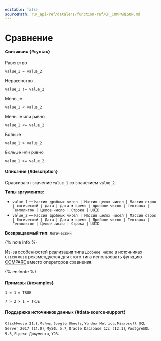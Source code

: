 ```yaml
---
editable: false
sourcePath: ru/_api-ref/datalens/function-ref/OP_COMPARISON.md
---
```


# Сравнение



#### Синтаксис {#syntax}

Равенство
```
value_1 = value_2
```
Неравенство
```
value_1 != value_2
```
Меньше
```
value_1 < value_2
```
Меньше или равно
```
value_1 <= value_2
```
Больше
```
value_1 > value_2
```
Больше или равно
```
value_1 >= value_2
```

#### Описание {#description}
Сравнивают значение `value_1` со значением `value_2`.

**Типы аргументов:**
- `value_1` — `Массив дробных чисел | Массив целых чисел | Массив строк | Логический | Дата | Дата и время | Дробное число | Геоточка | Геополигон | Целое число | Строка | UUID`
- `value_2` — `Массив дробных чисел | Массив целых чисел | Массив строк | Логический | Дата | Дата и время | Дробное число | Геоточка | Геополигон | Целое число | Строка | UUID`


**Возвращаемый тип**: `Логический`

{% note info %}

Из-за особенностей реализации типа `Дробное число` в источниках `ClickHouse` рекомендуется для этого типа использовать функцию [COMPARE](COMPARE.md) вместо операторов сравнения.

{% endnote %}


#### Примеры {#examples}

```
1 = 1 = TRUE
```

```
7 > 2 > 1 = TRUE
```


#### Поддержка источников данных {#data-source-support}

`ClickHouse 21.8`, `Файлы`, `Google Sheets`, `Yandex Metrica`, `Microsoft SQL Server 2017 (14.0)`, `MySQL 5.7`, `Oracle Database 12c (12.1)`, `PostgreSQL 9.3`, `Яндекс Документы`, `YDB`.
